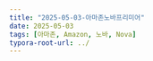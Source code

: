 ```yaml
---
title: "2025-05-03-아마존노바프리미어"
date: 2025-05-03
tags: [아마존, Amazon, 노바, Nova]
typora-root-url: ../
---
```

